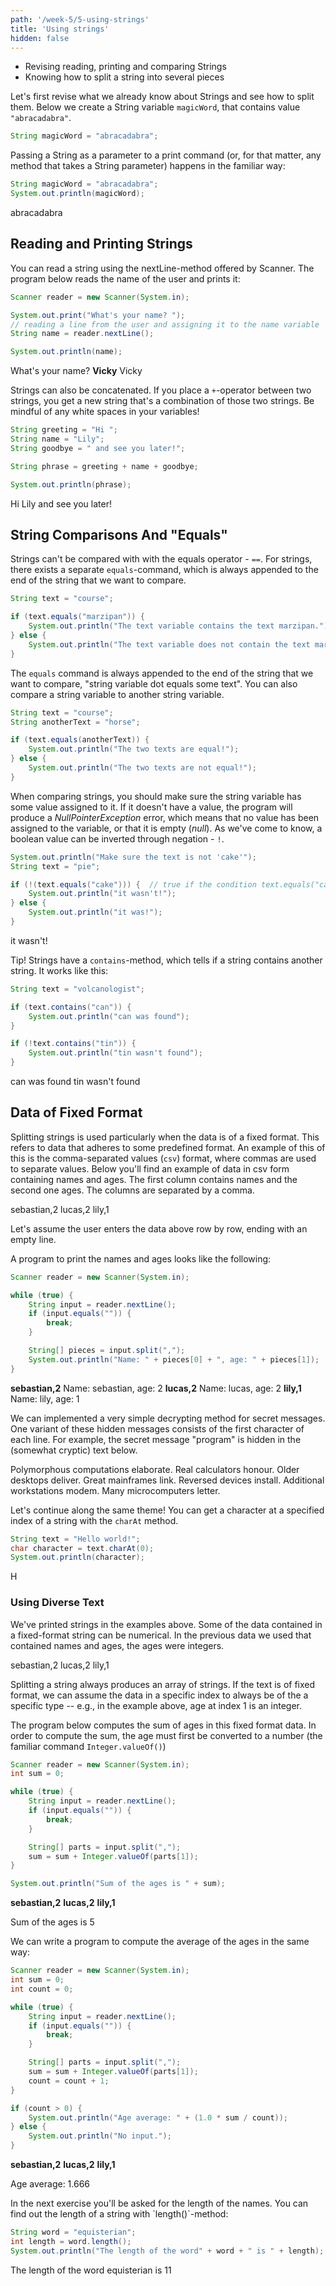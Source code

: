 ```yaml
---
path: '/week-5/5-using-strings'
title: 'Using strings'
hidden: false
---
```


<text-box variant='learningObjectives' name='Learning Objectives'>

- Revising reading, printing and comparing Strings
- Knowing how to split a string into several pieces

</text-box>

Let's first revise what we already know about Strings and see how to split them. Below we create a String variable `magicWord`, that contains value `"abracadabra"`.

```java
String magicWord = "abracadabra";
```

Passing a String as a parameter to a print command (or, for that matter, any method that takes a String parameter) happens in the familiar way:

```java
String magicWord = "abracadabra";
System.out.println(magicWord);
```

<sample-output>

abracadabra

</sample-output>

## Reading and Printing Strings
You can read a string using the nextLine-method offered by Scanner. The program below reads the name of the user and prints it:

```java
Scanner reader = new Scanner(System.in);

System.out.print("What's your name? ");
// reading a line from the user and assigning it to the name variable
String name = reader.nextLine();

System.out.println(name);
```

<sample-output>

What's your name? **Vicky**
Vicky

</sample-output>

Strings can also be concatenated. If you place a `+`-operator between two strings, you get a new string that's a combination of those two strings. Be mindful of any white spaces in your variables!

```java
String greeting = "Hi ";
String name = "Lily";
String goodbye = " and see you later!";

String phrase = greeting + name + goodbye;

System.out.println(phrase);
```

<sample-output>

Hi Lily and see you later!

</sample-output>

## String Comparisons And "Equals"
Strings can't be compared with with the equals operator - `==`. For strings, there exists a separate `equals`-command, which is always appended to the end of the string that we want to compare.

```java
String text = "course";

if (text.equals("marzipan")) {
    System.out.println("The text variable contains the text marzipan.");
} else {
    System.out.println("The text variable does not contain the text marzipan.");
}
```

The `equals` command is always appended to the end of the string that we want to compare, "string variable dot equals some text". You can also compare a string variable to another string variable.

```java
String text = "course";
String anotherText = "horse";

if (text.equals(anotherText)) {
    System.out.println("The two texts are equal!");
} else {
    System.out.println("The two texts are not equal!");
}
```

When comparing strings, you should make sure the string variable has some value assigned to it. If it doesn't have a value, the program will produce a _NullPointerException_ error, which means that no value has been assigned to the variable, or that it is empty (_null_).
As we've come to know, a boolean value can be inverted through negation - `!`.

```java
System.out.println("Make sure the text is not 'cake'");
String text = "pie";

if (!(text.equals("cake"))) {  // true if the condition text.equals("cake") is false
    System.out.println("it wasn't!");
} else {
    System.out.println("it was!");
}
```

<sample-output>

it wasn't!

</sample-output>

Tip! Strings have a `contains`-method, which tells if a string contains another string. It works like this:

```java
String text = "volcanologist";

if (text.contains("can")) {
    System.out.println("can was found");
}

if (!text.contains("tin")) {
    System.out.println("tin wasn't found");
}
```

<sample-output>

can was found
tin wasn't found

</sample-output>

## Data of Fixed Format
Splitting strings is used particularly when the data is of a fixed format. This refers to data that adheres to some predefined format. An example of this of this is the comma-separated values (`csv`) format, where commas are used to separate values. Below you'll find an example of data in csv form containing names and ages. The first column contains names and the second one ages. The columns are separated by a comma.

<sample-data>

sebastian,2
lucas,2
lily,1

</sample-data>

Let's assume the user enters the data above row by row, ending with an empty line.

A program to print the names and ages looks like the following:

```java
Scanner reader = new Scanner(System.in);

while (true) {
    String input = reader.nextLine();
    if (input.equals("")) {
        break;
    }

    String[] pieces = input.split(",");
    System.out.println("Name: " + pieces[0] + ", age: " + pieces[1]);
}
```

<sample-output>

**sebastian,2**
Name: sebastian, age: 2
**lucas,2**
Name: lucas, age: 2
**lily,1**
Name: lily, age: 1

</sample-output>

<text-box type="info" name="Secret messages">

We can implemented a very simple decrypting method for secret messages. One variant of these hidden messages consists of the first character of each line. For example, the secret message "program" is hidden in the (somewhat cryptic) text below.

<sample-data>

<!-- Older desktops deliver.
Huge mainframes link.
Juicy calculators honour.
Electronic devices install.
Laborious computations elaborate.
Many microcomputers letter.
Additional workstations modem. -->

Polymorphous computations elaborate.
Real calculators honour.
Older desktops deliver.
Great mainframes link.
Reversed devices install.
Additional workstations modem.
Many microcomputers letter.

</sample-data>

Let's continue along the same theme! You can get a character at a specified index of a string with the `charAt` method.

```java
String text = "Hello world!";
char character = text.charAt(0);
System.out.println(character);
```

<sample-output>

H

</sample-output>

</text-box>

### Using Diverse Text
We've printed strings in the examples above. Some of the data contained in a fixed-format string can be numerical. In the previous data we used that contained names and ages, the ages were integers.

<sample-data>

sebastian,2
lucas,2
lily,1

</sample-data>

Splitting a string always produces an array of strings. If the text is of fixed format, we can assume the data in a specific index to always be of the a specific type -- e.g., in the example above, age at index 1 is an integer.

The program below computes the sum of ages in this fixed format data. In order to compute the sum, the age must first be converted to a number (the familiar command `Integer.valueOf()`)

```java
Scanner reader = new Scanner(System.in);
int sum = 0;

while (true) {
    String input = reader.nextLine();
    if (input.equals("")) {
        break;
    }

    String[] parts = input.split(",");
    sum = sum + Integer.valueOf(parts[1]);
}

System.out.println("Sum of the ages is " + sum);
```

<sample-output>

**sebastian,2**
**lucas,2**
**lily,1**

Sum of the ages is 5

</sample-output>

We can write a program to compute the average of the ages in the same way:

```java
Scanner reader = new Scanner(System.in);
int sum = 0;
int count = 0;

while (true) {
    String input = reader.nextLine();
    if (input.equals("")) {
        break;
    }

    String[] parts = input.split(",");
    sum = sum + Integer.valueOf(parts[1]);
    count = count + 1;
}

if (count > 0) {
    System.out.println("Age average: " + (1.0 * sum / count));
} else {
    System.out.println("No input.");
}
```

<sample-output>

**sebastian,2**
**lucas,2**
**lily,1**

Age average: 1.666

</sample-output>

<text-box type="hint" name="Length of string">
In the next exercise you'll be asked for the length of the names. You can find out the length of a string with `length()`-method:

```java
String word = "equisterian";
int length = word.length();
System.out.println("The length of the word" + word + " is " + length);
```

<sample-output>

The length of the word equisterian is 11

</sample-output>

</text-box>
